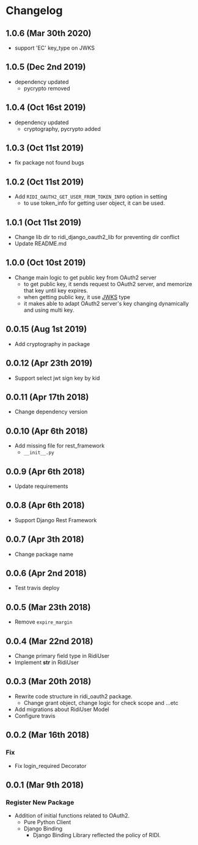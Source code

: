 Changelog
=========
1.0.6 (Mar 30th 2020)
------------------
- support 'EC' key_type on JWKS

1.0.5 (Dec 2nd 2019)
------------------
- dependency updated
    - pycrypto removed

1.0.4 (Oct 16st 2019)
------------------
- dependency updated
    - cryptography, pycrypto added
    
1.0.3 (Oct 11st 2019)
------------------
- fix package not found bugs
    
1.0.2 (Oct 11st 2019)
------------------
- Add `RIDI_OAUTH2_GET_USER_FROM_TOKEN_INFO` option in setting
    - to use token_info for getting user object, it can be used.
    
1.0.1 (Oct 11st 2019)
------------------
- Change lib dir to ridi_django_oauth2_lib for preventing dir conflict
- Update README.md

1.0.0 (Oct 10st 2019)
------------------
- Change main logic to get public key from OAuth2 server
    - to get public key, it sends request to OAuth2 server, and memorize that key until key expires.
    - when getting public key, it use [JWKS](https://tools.ietf.org/html/rfc7517) type
    - it makes able to adapt OAuth2 server's key changing dynamically and using multi key.  

0.0.15 (Aug 1st 2019)
------------------
- Add cryptography in package  

0.0.12 (Apr 23th 2019)
------------------
- Support select jwt sign key by kid

0.0.11 (Apr 17th 2018)
------------------
- Change dependency version

0.0.10 (Apr 6th 2018)
------------------
- Add missing file for rest_framework
    - `__init__.py`

0.0.9 (Apr 6th 2018)
------------------
- Update requirements

0.0.8 (Apr 6th 2018)
------------------
- Support Django Rest Framework

0.0.7 (Apr 3th 2018)
------------------
- Change package name

0.0.6 (Apr 2nd 2018)
------------------
- Test travis deploy

0.0.5 (Mar 23th 2018)
------------------
- Remove `expire_margin`

0.0.4 (Mar 22nd 2018)
------------------
- Change primary field type in RidiUser
- Implement __str__ in RidiUser

0.0.3 (Mar 20th 2018)
------------------
- Rewrite code structure in ridi_oauth2 package.
    - Change grant object, change logic for check scope and ...etc
- Add migrations about RidiUser Model
- Configure travis

0.0.2 (Mar 16th 2018)
------------------
### Fix
- Fix login_required Decorator

0.0.1 (Mar 9th 2018)
------------------
### Register New Package
- Addition of initial functions related to OAuth2.
    - Pure Python Client
    - Django Binding
        - Django Binding Library reflected the policy of RIDI.
